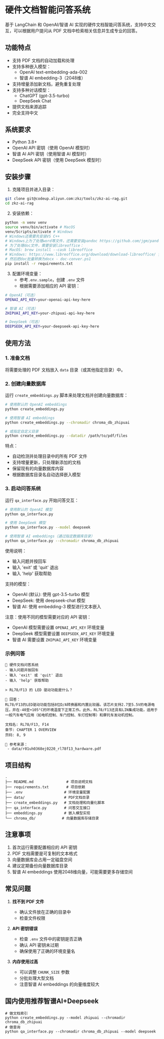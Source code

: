 # 硬件文档智能问答系统

基于 LangChain 和 OpenAI/智谱 AI 实现的硬件文档智能问答系统，支持中文交互，可以根据用户提问从 PDF 文档中检索相关信息并生成专业的回答。

## 功能特点

- 支持 PDF 文档的自动加载和处理
- 支持多种嵌入模型：
  - OpenAI text-embedding-ada-002
  - 智谱 AI embedding-3（2048维）
- 支持增量添加新文档，避免重复处理
- 支持多种对话模型：
  - ChatGPT (gpt-3.5-turbo)
  - DeepSeek Chat
- 提供文档来源追踪
- 完全支持中文

## 系统要求

- Python 3.8+
- OpenAI API 密钥（使用 OpenAI 模型时）
- 智谱 AI API 密钥（使用智谱 AI 模型时）
- DeepSeek API 密钥（使用 DeepSeek 模型时）

## 安装步骤

1. 克隆项目并进入目录：
```bash
git clone git@codeup.aliyun.com:zkz/tools/zkz-ai-rag.git
cd zkz-ai-rag
```

2. 安装依赖：
```bash
python -m venv venv
source venv/bin/activate # MacOS
venv/Scripts/activate # Windows
# Windows还需要先安装VS C++
# Windows上为了处理word等文件，还需要安装pandoc https://github.com/jgm/pandoc/releases
# 为了处理doc文件，需要安装libreoffice：
# MacOS: brew install --cask libreoffice
# Windows: https://www.libreoffice.org/download/download-libreoffice/ 安装之后把C:\Program Files\LibreOffice\program加入Path环境变量
# 然后把doc批量转换为docx - doc-conver.ps1
pip install -r requirements.txt
```

3. 配置环境变量：
   - 参考`.env.sample`，创建 `.env` 文件
   - 根据需要添加相应的 API 密钥：
```bash
# OpenAI（可选）
OPENAI_API_KEY=your-openai-api-key-here

# 智谱 AI（可选）
ZHIPUAI_API_KEY=your-zhipuai-api-key-here

# DeepSeek（可选）
DEEPSEEK_API_KEY=your-deepseek-api-key-here
```

## 使用方法

### 1. 准备文档

将需要处理的 PDF 文档放入 `data` 目录（或其他指定目录）中。

### 2. 创建向量数据库

运行 `create_embeddings.py` 脚本来处理文档并创建向量数据库：

```bash
# 使用默认的 OpenAI embeddings
python create_embeddings.py

# 使用智谱 AI embeddings
python create_embeddings.py --chromadir chroma_db_zhipuai

# 或指定自定义目录
python create_embeddings.py --datadir /path/to/pdf/files
```

特点：
- 自动检测并处理目录中的所有 PDF 文件
- 支持增量更新，只处理新添加的文档
- 保留现有的向量数据库内容
- 根据数据库目录名自动选择嵌入模型

### 3. 启动问答系统

运行 `qa_interface.py` 开始问答交互：

```bash
# 使用默认的 OpenAI 模型
python qa_interface.py

# 使用 DeepSeek 模型
python qa_interface.py --model deepseek

# 使用智谱 AI embeddings（通过指定数据库目录）
python qa_interface.py --chromadir chroma_db_zhipuai
```

使用说明：
- 输入问题并按回车
- 输入 'exit' 或 'quit' 退出
- 输入 'help' 获取帮助

支持的模型：
- OpenAI (默认): 使用 gpt-3.5-turbo 模型
- DeepSeek: 使用 deepseek-chat 模型
- 智谱 AI: 使用 embedding-3 模型进行文本嵌入

注意：使用不同的模型需要对应的 API 密钥：
- OpenAI 模型需要设置 `OPENAI_API_KEY` 环境变量
- DeepSeek 模型需要设置 `DEEPSEEK_API_KEY` 环境变量
- 智谱 AI 需要设置 `ZHIPUAI_API_KEY` 环境变量

### 示例问答

```
🤖 硬件文档问答系统
- 输入问题并按回车
- 输入 'exit' 或 'quit' 退出
- 输入 'help' 获取帮助

> RL78/F13 的 LED 驱动功能是什么？

🧠 回答：
RL78/F13的LED驱动功能包括8位D/A转换器和内置比较器。该芯片支持2.7至5.5V的电源电压，并在-40至+105°C的环境温度下正常工作。此外，RL78/F13还具有LIN集成功能，适用于一般汽车电气应用（如电机控制、车门控制、车灯控制等）和摩托车发动机控制。

文档名: RL78/F13, F14
章节: CHAPTER 1 OVERVIEW
页码: 8, 9

📄 参考来源：
 - data/r01uh0368ej0220_rl78f13_hardware.pdf
```

## 项目结构

```
.
├── README.md               # 项目说明文档
├── requirements.txt        # 项目依赖
├── .env                   # 环境变量配置
├── data/                  # PDF文档目录
├── create_embeddings.py   # 文档处理和向量化脚本
├── qa_interface.py        # 问答交互接口
├── embeddings.py          # 嵌入模型实现
└── chroma_db/            # 向量数据库存储目录
```

## 注意事项

1. 首次运行需要配置相应的 API 密钥
2. PDF 文档需要是可复制的文本格式
3. 向量数据库会占用一定磁盘空间
4. 建议定期备份向量数据库目录
5. 智谱 AI embeddings 使用2048维向量，可能需要更多存储空间

## 常见问题

1. **找不到 PDF 文件**
   - 确认文件放在正确的目录中
   - 检查文件权限

2. **API 密钥错误**
   - 检查 `.env` 文件中的密钥是否正确
   - 确认 API 密钥未过期
   - 确保使用了正确的环境变量名

3. **内存使用过高**
   - 可以调整 `CHUNK_SIZE` 参数
   - 分批处理大型文档
   - 注意智谱 AI embeddings 的向量维度较大

## 国内使用推荐智谱AI+Deepseek

```shell
# 做文档索引
python create_embeddings.py --model zhipuai --chromadir chroma_db_zhipuai
# 做查询
python qa_interface.py --chromadir chroma_db_zhipuai --model deepseek
```
